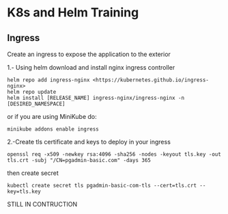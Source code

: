 # K8s and Helm Training

## Ingress

Create an ingress to expose the application to the exterior

1.- Using helm download and install nginx ingress controller

    helm repo add ingress-nginx <https://kubernetes.github.io/ingress-nginx>
    helm repo update
    helm install [RELEASE_NAME] ingress-nginx/ingress-nginx -n [DESIRED_NAMESPACE]

or if you are using MiniKube do:

    minikube addons enable ingress

2.-Create tls certificate and keys to deploy in your ingress

    openssl req -x509 -newkey rsa:4096 -sha256 -nodes -keyout tls.key -out tls.crt -subj "/CN=pgadmin-basic.com" -days 365

then create secret

    kubectl create secret tls pgadmin-basic-com-tls --cert=tls.crt --key=tls.key

STILL IN CONTRUCTION
